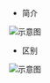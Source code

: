 - 简介

![示意图](http://upload-images.jianshu.io/upload_images/944365-9e465aa6d1fd209e.png?imageMogr2/auto-orient/strip%7CimageView2/2/w/1240)


- 区别

![示意图](http://upload-images.jianshu.io/upload_images/944365-b07150087c3d013b.png?imageMogr2/auto-orient/strip%7CimageView2/2/w/1240)